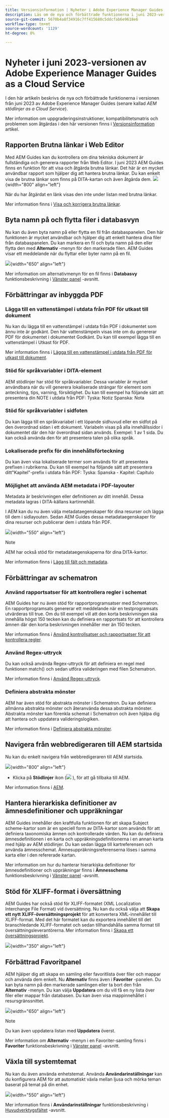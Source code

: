 ```yaml
---
title: Versionsinformation | Nyheter i Adobe Experience Manager Guides, juni 2023-versionen
description: Läs om de nya och förbättrade funktionerna i juni 2023-versionen av Adobe Experience Manager Guides as a Cloud Service
source-git-commit: 5670b4a8f34916c7ff415680c5ddcfab6e9618e6
workflow-type: tm+mt
source-wordcount: '1129'
ht-degree: 0%

---
```


# Nyheter i juni 2023-versionen av Adobe Experience Manager Guides as a Cloud Service

I den här artikeln beskrivs de nya och förbättrade funktionerna i versionen från juni 2023 av Adobe Experience Manager Guides (senare kallad *AEM stödlinjer as a Cloud Service*).

Mer information om uppgraderingsinstruktioner, kompatibilitetsmatris och problemen som åtgärdas i den här versionen finns i [Versionsinformation](release-notes-2023.6.0.md) artikel.

## Rapporten Brutna länkar i Web Editor

Med AEM Guides kan du kontrollera om dina tekniska dokument är fullständiga och generera rapporter från Web Editor. I juni 2023 AEM Guides finns en funktion för att visa och åtgärda brutna länkar. Det här är en mycket användbar rapport som hjälper dig att hantera brutna länkar. Du kan enkelt visa de brutna länkar som finns på DITA-kartan och även åtgärda dem.
![](assets/broken-link-report.png){width="800" align="left"}

När du har åtgärdat en länk visas den inte under listan med brutna länkar.

Mer information finns i [Visa och korrigera brutna länkar](../user-guide/reports-web-editor.md#report-broken-links).

## Byta namn på och flytta filer i databasvyn

Nu kan du även byta namn på eller flytta en fil från databaspanelen. Den här funktionen är mycket användbar och hjälper dig att enkelt hantera dina filer från databaspanelen. Du kan markera en fil och byta namn på den eller flytta den med **Alternativ** -menyn för den markerade filen. AEM Guides visar ett meddelande när du flyttar eller byter namn på en fil.

![](assets/rename-move-assets.png){width="650" align="left"}

Mer information om alternativmenyn för en fil finns i **Databasvy** funktionsbeskrivning i [Vänster panel](../user-guide/web-editor-features.md#id2051EA0M0HS) -avsnitt.

## Förbättringar av inbyggda PDF

### Lägga till en vattenstämpel i utdata från PDF för utkast till dokument

Nu kan du lägga till en vattenstämpel i utdata från PDF i dokumentet som ännu inte är godkänt. Den här vattenstämpeln visas inte om du genererar PDF för dokumentet i dokumentet Godkänt. Du kan till exempel lägga till en vattenstämpel i Utkast för PDF.

Mer information finns i [Lägga till en vattenstämpel i utdata från PDF för utkast till dokument](../native-pdf/use-javascript-content-style.md#watermark-draft-document).

### Stöd för språkvariabler i DITA-element

AEM stödlinjer har stöd för språkvariabler. Dessa variabler är mycket användbara när du vill generera lokaliserade strängar för element som anteckning, tips, varning, försiktighet. Du kan till exempel ha följande sätt att presentera din NOTE i utdata från PDF: Tyska: Notiz Spanska: Nota

### Stöd för språkvariabler i sidfoten

Du kan lägga till en språkvariabel i ett löpande sidhuvud eller en sidfot på den överordnad sidan i ett dokument. Variabeln visas på alla innehållssidor i dokumentet där den här överordnad sidan används. Exempel: 1 av 1 sida.
Du kan också använda den för att presentera talen på olika språk.

### Lokaliserade prefix för din innehållsförteckning

Du kan även visa lokaliserade termer som används för att presentera prefixen i rubrikerna.
Du kan till exempel ha följande sätt att presentera ditt&quot;Kapitel&quot;-prefix i utdata från PDF: Tyska: Spanska - Kapitel: Capítulo

### Möjlighet att använda AEM metadata i PDF-layouter


Metadata är beskrivningen eller definitionen av ditt innehåll. Dessa metadata lagras i DITA-källans kartinnehåll.

I AEM kan du nu även välja metadataegenskaper för dina resurser och lägga till dem i sidlayouten. Sedan AEM Guides dessa metadataegenskaper för dina resurser och publicerar dem i utdata från PDF.


![](assets/native-pdf-metadata-asset.png){width="550" align="left"}

>[!NOTE]
>
> AEM har också stöd för metadataegenskaperna för dina DITA-kartor.

Mer information finns i [Lägg till fält och metadata](../native-pdf/design-page-layout.md#add-fields-metadata).


## Förbättringar av schematron

### Använd rapportsatser för att kontrollera regler i schemat

AEM Guides har nu även stöd för rapportprogramsatser med Schematron. En rapportprogramsats genererar ett meddelande när en testprogramsats utvärderas till true. Om du till exempel vill att den korta beskrivningen ska innehålla högst 150 tecken kan du definiera en rapportsats för att kontrollera ämnen där den korta beskrivningen innehåller mer än 150 tecken.

Mer information finns i [Använd kontrollsatser och rapportsatser för att kontrollera regler](../user-guide/support-schematron-file.md#schematron-assert-report).

### Använd Regex-uttryck

Du kan också använda Regex-uttryck för att definiera en regel med funktionen match() och sedan utföra valideringen med filen Schematron.

Mer information finns i [Använd Regex-uttryck](../user-guide/support-schematron-file.md#schematron-assert-report).


### Definiera abstrakta mönster

AEM har även stöd för abstrakta mönster i Schematron. Du kan definiera allmänna abstrakta mönster och återanvända dessa abstrakta mönster. Abstrakta mönster kan förenkla schemat i Schematron och även hjälpa dig att hantera och uppdatera valideringslogiken.


Mer information finns i [Definiera abstrakta mönster](../user-guide/support-schematron-file.md#schematron-abstract-patterns).

## Navigera från webbredigeraren till AEM startsida

Nu kan du enkelt navigera från webbredigeraren till AEM startsida.

![](assets/web-editor-launch-page.png){width="800" align="left"}

* Klicka på **Stödlinjer** ikon (![](assets/aem-guides-icon.png) ), för att gå tillbaka till AEM.


Mer information finns i [AEM](../user-guide/web-editor-launch-editor.md#id2056BG00RZJ).

## Hantera hierarkiska definitioner av ämnesdefinitioner och uppräkningar

AEM Guides innehåller den kraftfulla funktionen för att skapa Subject scheme-kartor som är en speciell form av DITA-kartor som används för att definiera taxonomiska ämnen och kontrollerade värden. Nu kan du definiera ämnesdefinitionen i en karta och uppräkningsdefinitionerna i en annan karta med hjälp av AEM stödlinjer. Du kan sedan lägga till kartreferensen och använda ämnesschemat.
Ämnesuppräkningsreferenserna löses i samma karta eller i den refererade kartan.

Mer information om hur du hanterar hierarkiska definitioner för ämnesdefinitioner och uppräkningar finns i **Ämnesschema** funktionsbeskrivning i [Vänster panel](../user-guide/web-editor-features.md#id2051EA0M0HS) -avsnitt.

## Stöd för XLIFF-format i översättning

AEM Guides har också stöd för XLIFF-formatet (XML Localization Interchange File Format) vid översättning. Nu kan du också välja att **Skapa ett nytt XLIFF-översättningsprojekt** för att konvertera XML-innehållet till XLIFF-format.
Med det här formatet kan du exportera innehållet till det branschledande XLIFF-formatet och sedan tillhandahålla samma format till översättningsleverantörerna. Mer information finns i [Skapa ett översättningsprojekt](../user-guide/translate-documents-web-editor.md#create-translation-project).

![](assets/translation-project-types.png){width="350" align="left"}



## Förbättrad Favoritpanel

AEM hjälper dig att skapa en samling eller favoritlista över filer och mappar och använda dem enkelt. Nu **Alternativ** finns även i **Favoriter** -panelen. Du kan byta namn på den markerade samlingen eller ta bort den från **Alternativ** -menyn. Du kan välja **Uppdatera** om du vill få en ny lista över filer eller mappar från databasen. Du kan även visa mappinnehållet i resursgränssnittet.

![](assets/favorites-options.png){width="650" align="left"}

>[!NOTE]
>
> Du kan även uppdatera listan med **Uppdatera** överst.

Mer information om **Alternativ** -menyn i en Favoriter-samling finns i **Favoriter** funktionsbeskrivning i [Vänster panel](../user-guide/web-editor-features.md#id2051EA0M0HS) -avsnitt.

## Växla till systemtemat

Nu kan du även använda enhetstemat. Använda **Användarinställningar** kan du konfigurera AEM för att automatiskt växla mellan ljusa och mörka teman baserat på temat på din enhet.

![](assets/device-theme-user-preferences.png){width="550" align="left"}

Mer information finns i **Användarinställningar** funktionsbeskrivning i [Huvudverktygsfältet](../user-guide/web-editor-features.md#id2051EA0G05Z) -avsnitt.

